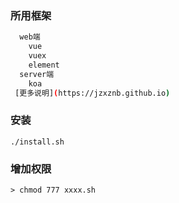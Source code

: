 ### 所用框架
``` bash
  web端 
    vue 
    vuex
    element
  server端
    koa
 [更多说明](https://jzxznb.github.io)
```
### 安装
```
./install.sh
```
### 增加权限
```
> chmod 777 xxxx.sh
```